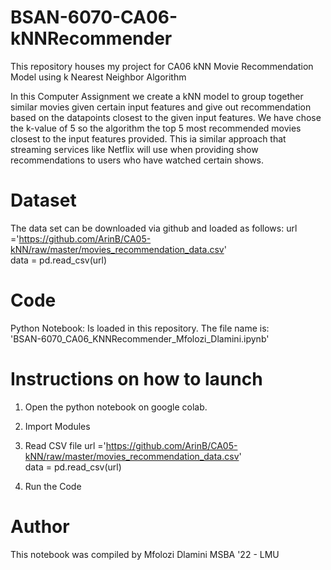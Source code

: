 # BSAN-6070-CA06-kNNRecommender

This repository houses my project for CA06 kNN Movie Recommendation Model using k Nearest Neighbor Algorithm

In this Computer Assignment we create a kNN model to group together similar movies given certain input features and give out recommendation based on the datapoints closest to the given input features. We have chose the k-value of 5 so the algorithm the top 5 most recommended movies closest to the input features provided. This ia similar approach that streaming services like Netflix will use when providing show recommendations to users who have watched certain shows.

# Dataset 

The data set can be downloaded via github and loaded as follows:
url ='https://github.com/ArinB/CA05-kNN/raw/master/movies_recommendation_data.csv' \
data = pd.read_csv(url)


# Code

Python Notebook: 
Is loaded in this repository. The file name is:\
'BSAN-6070_CA06_KNNRecommender_Mfolozi_Dlamini.ipynb'

# Instructions on how to launch
1) Open the python notebook on google colab.
2)  Import Modules
3)  Read CSV file
url ='https://github.com/ArinB/CA05-kNN/raw/master/movies_recommendation_data.csv' \
data = pd.read_csv(url)

4) Run the Code

# Author

This notebook was compiled by Mfolozi Dlamini MSBA '22 - LMU
